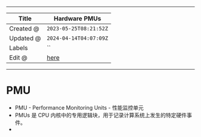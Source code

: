 -----

| Title     | Hardware PMUs                                        |
| --------- | ---------------------------------------------------- |
| Created @ | `2023-05-25T08:21:52Z`                               |
| Updated @ | `2024-04-14T04:07:09Z`                               |
| Labels    | \`\`                                                 |
| Edit @    | [here](https://github.com/junxnone/xwiki/issues/243) |

-----

# PMU

  - PMU - Performance Monitoring Units - 性能监控单元
  - PMUs 是 CPU 内核中的专用逻辑块，用于记录计算系统上发生的特定硬件事件。
  -
